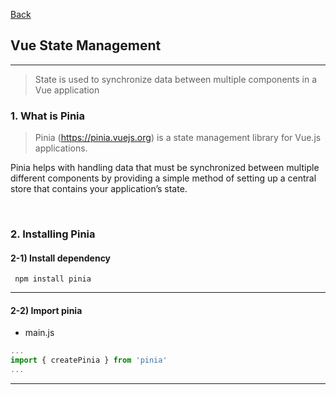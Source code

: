 [Back](README.md)

## Vue State Management

<hr>


>  State is used to synchronize data between multiple components in a Vue application

### 1. What is Pinia

> Pinia (https://pinia.vuejs.org) is a state management library for Vue.js applications.


Pinia helps with handling data that must be synchronized between multiple different components by providing a simple method of setting up a central store that contains your application’s state.

&nbsp;

### 2. Installing Pinia

#### 2-1) Install dependency
```
 npm install pinia
 ```
 
 <hr>

#### 2-2) Import pinia
- main.js
```javascript
...
import { createPinia } from 'pinia'
...
```

<hr>

